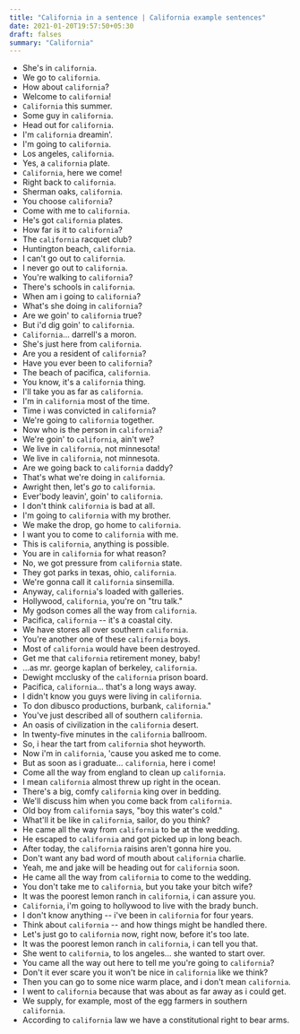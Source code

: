 ```yaml
---
title: "California in a sentence | California example sentences"
date: 2021-01-20T19:57:50+05:30
draft: falses
summary: "California"
---
```

- She's in `california`.
- We go to `california`.
- How about `california`?
- Welcome to `california`!
- `California` this summer.
- Some guy in `california`.
- Head out for `california`.
- I'm `california` dreamin'.
- I'm going to `california`.
- Los angeles, `california`.
- Yes, a `california` plate.
- `California`, here we come!
- Right back to `california`.
- Sherman oaks, `california`.
- You choose `california`?
- Come with me to `california`.
- He's got `california` plates.
- How far is it to `california`?
- The `california` racquet club?
- Huntington beach, `california`.
- I can't go out to `california`.
- I never go out to `california`.
- You're walking to `california`?
- There's schools in `california`.
- When am i going to `california`?
- What's she doing in `california`?
- Are we goin' to `california` true?
- But i'd dig goin' to `california`.
- `California`... darrell's a moron.
- She's just here from `california`.
- Are you a resident of `california`?
- Have you ever been to `california`?
- The beach of pacifica, `california`.
- You know, it's a `california` thing.
- I'll take you as far as `california`.
- I'm in `california` most of the time.
- Time i was convicted in `california`?
- We're going to `california` together.
- Now who is the person in `california`?
- We're goin' to `california`, ain't we?
- We live in `california`, not minnesota!
- We live in `california`, not minnesota.
- Are we going back to `california` daddy?
- That's what we're doing in `california`.
- Awright then, let's *go* to `california`.
- Ever'body leavin', goin' to `california`.
- I don't think `california` is bad at all.
- I'm going to `california` with my brother.
- We make the drop, go home to `california`.
- I want you to come to `california` with me.
- This is `california`, anything is possible.
- You are in `california` for what reason?
- No, we got pressure from `california` state.
- They got parks in texas, ohio, `california`.
- We're gonna call it `california` sinsemilla.
- Anyway, `california`'s loaded with galleries.
- Hollywood, `california`, you're on "tru talk."
- My godson comes all the way from `california`.
- Pacifica, `california` -- it's a coastal city.
- We have stores all over southern `california`.
- You're another one of these `california` boys.
- Most of `california` would have been destroyed.
- Get me that `california` retirement money, baby!
- ...as mr. george kaplan of berkeley, `california`.
- Dewight mcclusky of the `california` prison board.
- Pacifica, `california`... that's a long ways away.
- I didn't know you guys were living in `california`.
- To don dibusco productions, burbank, `california`."
- You've just described all of southern `california`.
- An oasis of civilization in the `california` desert.
- In twenty-five minutes in the `california` ballroom.
- So, i hear the tart from `california` shot heyworth.
- Now i'm in `california`, 'cause you asked me to come.
- But as soon as i graduate... `california`, here i come!
- Come all the way from england to clean up `california`.
- I mean `california` almost threw up right in the ocean.
- There's a big, comfy `california` king over in bedding.
- We'll discuss him when you come back from `california`.
- Old boy from `california` says, "boy this water's cold."
- What'll it be like in `california`, sailor, do you think?
- He came all the way from `california` to be at the wedding.
- He escaped to `california` and got picked up in long beach.
- After today, the `california` raisins aren't gonna hire you.
- Don't want any bad word of mouth about `california` charlie.
- Yeah, me and jake will be heading out for `california` soon.
- He came all the way from `california` to come to the wedding.
- You don't take me to `california`, but you take your bitch wife?
- It was the poorest lemon ranch in `california`, i can assure you.
- `California`, i'm going to hollywood to live with the brady bunch.
- I don't know anything -- i've been in `california` for four years.
- Think about `california` -- and how things might be handled there.
- Let's just go to `california` now, right now, before it's too late.
- It was the poorest lemon ranch in `california`, i can tell you that.
- She went to `california`, to los angeles... she wanted to start over.
- You came all the way out here to tell me you're going to `california`?
- Don't it ever scare you it won't be nice in `california` like we think?
- Then you can go to some nice warm place, and i don't mean `california`.
- I went to `california` because that was about as far away as i could get.
- We supply, for example, most of the egg farmers in southern `california`.
- According to `california` law we have a constitutional right to bear arms.
                 
